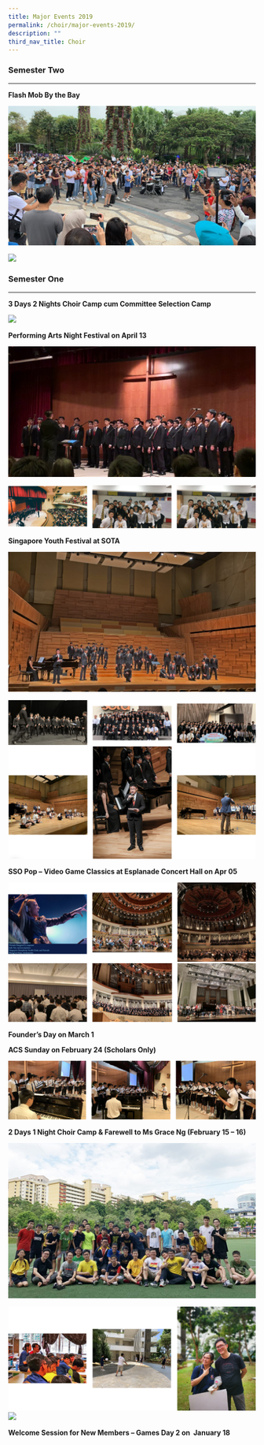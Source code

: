 ```yaml
---
title: Major Events 2019
permalink: /choir/major-events-2019/
description: ""
third_nav_title: Choir
---
```

### Semester Two

* * *

**Flash Mob By the Bay**

![](/images/HPTZ4622-1350x759.jpg)

![](/images/choir%201.png)

### Semester One

* * *
**3 Days 2 Nights Choir Camp cum Committee Selection Camp**

![](/images/choir%202.png)

**Performing Arts Night Festival on April 13**

![](/images/vlcsnap-2020-01-03-02h49m22s420-a.png)

![](/images/choir%203.png)

**Singapore Youth Festival at SOTA**

![](/images/IMG_8960a-1350x762.jpg)

![](/images/choir%204.png)
![](/images/choir%205.png)

**SSO Pop – Video Game Classics at Esplanade Concert Hall on Apr 05**

![](/images/choir%206.png)
![](/images/choir%207.png)

**Founder’s Day on March 1**

**ACS Sunday on February 24 (Scholars Only)**

![](/images/choir%208.png)

**2 Days 1 Night Choir Camp & Farewell to Ms Grace Ng (February 15 – 16)**

![](/images/Choir-Camp-Jan-2019-1350x845.jpg)

![](/images/choir%209.png)
![](/images/choir%2010.png)

**Welcome Session for New Members – Games Day 2 on  January 18**

